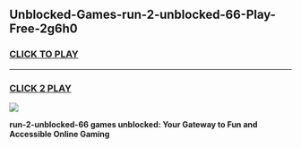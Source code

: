 
## Unblocked-Games-run-2-unblocked-66-Play-Free-2g6h0
<h3>
<a href="https://premium76.site?title=run-2-unblocked-66&ref=20M">CLICK TO PLAY</a></h3>
<hr>

<h3>
<a href="https://premium76.site?title=run-2-unblocked-66&ref=20M">CLICK 2 PLAY</a>
  
</h3>

<a href="https://premium76.site?title=run-2-unblocked-66&ref=19M"><img src="https://clearcache.store/games.png"></a>


**run-2-unblocked-66 games unblocked: Your Gateway to Fun and Accessible Online Gaming**
